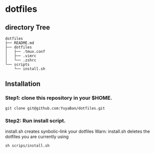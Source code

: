 # dotfiles
## directory Tree
```
dotfiles
├── README.md
├── dotfiles
│   ├── .tmux.conf
│   ├── .vimrc
│   └── .zshrc
└── scripts
    └── install.sh

```

## Installation
### Step1: clone this repository in your $HOME.
```
git clone git@github.com:YuyaBan/dotfiles.git
```

### Step2: Run install script.
install.sh creates synbolic-link your dotfiles
Warn: install.sh deletes the dotfiles you are currently using
```
sh scrips/install.sh
```